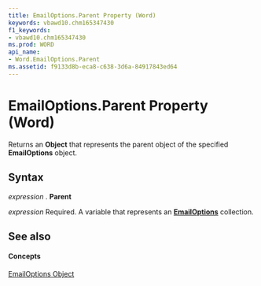 ```yaml
---
title: EmailOptions.Parent Property (Word)
keywords: vbawd10.chm165347430
f1_keywords:
- vbawd10.chm165347430
ms.prod: WORD
api_name:
- Word.EmailOptions.Parent
ms.assetid: f9133d8b-eca8-c638-3d6a-84917843ed64
---
```



# EmailOptions.Parent Property (Word)

Returns an  **Object** that represents the parent object of the specified **EmailOptions** object.


## Syntax

 _expression_ . **Parent**

 _expression_ Required. A variable that represents an **[EmailOptions](emailoptions-object-word.md)** collection.


## See also


#### Concepts


[EmailOptions Object](emailoptions-object-word.md)

